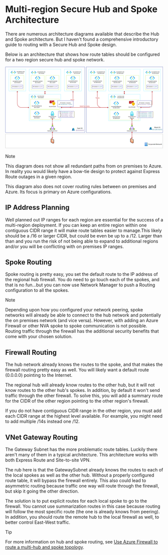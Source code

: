 # Multi-region Secure Hub and Spoke Architecture

There are numerous architecture diagrams available that describe the Hub and Spoke architecture. But I haven't found a comprehensive introductory guide to routing with a Secure Hub and Spoke design.

Below is an architecture that shows how route tables should be configured for a two region secure hub and spoke network.

![Secure Multi-region Hub & Spoke](./images/multi-region-secure-hub-spoke.png)

>[!NOTE]
> This diagram does not show all redundant paths from on premises to Azure. In reality you would likely have a bow-tie design to protect against Express Route outages in a given region.
>
>This diagram also does not cover routing rules between on premises and Azure. Its focus is primary on Azure configurations.

## IP Address Planning

Well planned out IP ranges for each region are essential for the success of a multi-region deployment. If you can keep an entire region within one contiguous CIDR range it will make route tables easier to manage.This likely should be a /16 or larger CIDR, but could be even be up to a /12. Larger than than and you run the risk of not being able to expand to additional regions and/or you will be conflicting with on premises IP ranges.

## Spoke Routing

Spoke routing is pretty easy, you set the default route to the IP address of the regional hub firewall. You do need to go touch each of the spokes, and that is no fun...but you can now use Network Manager to push a Routing configuration to all the spokes.

>[!NOTE]
> Depending upon how you configured your network peering, spoke networks will already be able to connect to the hub network and potentially the on premises network (and vice versa). However, with adding an Azure Firewall or other NVA spoke to spoke communication is not possible. Routing traffic through the firewall has the additional security benefits that come with your chosen solution.

## Firewall Routing

The hub network already knows the routes to the spoke, and that makes the firewall routing pretty easy as well. You will likely want a default route (0.0.0.0) pointing to the Internet.

The regional hub will already know routes to the other hub, but it will not know routes to the other hub's spokes. In addition, by default it won't send traffic through the other firewall. To solve this, you will add a summary route for the CIDR of the other region pointing to the other region's firewall.

If you do not have contiguous CIDR range in the other region, you must add each CIDR range at the highest level available. For example, you might need to add multiple /14s instead one /12.

## VNet Gateway Routing

The Gateway Subnet has the more problematic route tables. Luckily there aren't many of them in a typical architecture. This architecture works with both Express Route and Site-to-site VPN.

The rub here is that the GatewaySubnet already knows the routes to each of the local spokes as well as the other hub. Without a properly configured route table, it will bypass the firewall entirely. This also could lead to asymmetric routing because traffic one way will route through the firewall, but skip it going the other direction.

The solution is to put explicit routes for each local spoke to go to the firewall. You cannot use summarization routes in this case because routing will follow the most specific route (the one is already knows from peering). In addition, you should route the remote hub to the local firewall as well, to better control East-West traffic.

> [!TIP]
> For more information on hub and spoke routing, see [Use Azure Firewall to route a multi-hub and spoke topology](https://learn.microsoft.com/en-us/azure/firewall/firewall-multi-hub-spoke).